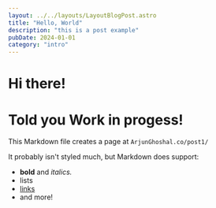 ```yaml
---
layout: ../../layouts/LayoutBlogPost.astro
title: "Hello, World"
description: "this is a post example"
pubDate: 2024-01-01
category: "intro"
---
```


# Hi there!

# **Told you Work in progess!**

This Markdown file creates a page at `ArjunGhoshal.co/post1/`

It probably isn't styled much, but Markdown does support:

- **bold** and _italics._
- lists
- [links](https://astro.build)
- and more!
